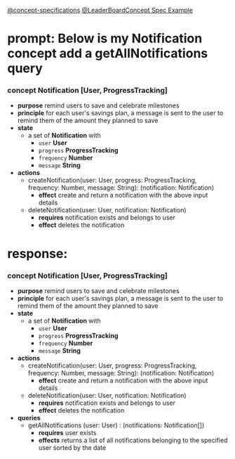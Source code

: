 [@concept-specifications](../../background/concept-specifications.md)
[@LeaderBoardConcept Spec Example](../../background/LeaderBoardConcept%20Spec%20Example.md)

# prompt: Below is my Notification concept add a getAllNotifications query
### concept Notification [User, ProgressTracking]
* **purpose** remind users to save and celebrate milestones
* **principle** for each user's savings plan, a message is sent to the user to remind them of the amount they planned to save
* **state**
    * a set of **Notification** with
        * `user` **User**
        * `progress` **ProgressTracking**
        * `frequency` **Number**
        * `message` **String**
* **actions**
    * createNotification(user: User, progress: ProgressTracking, frequency: Number, message: String): (notification: Notification)
         * **effect** create and return a notification with the above input details
    * deleteNotification(user: User, notification: Notification)
         * **requires** notification exists and belongs to user
         * **effect** deletes the notification

# response:

### concept Notification \[User, ProgressTracking]

* **purpose** remind users to save and celebrate milestones
* **principle** for each user's savings plan, a message is sent to the user to remind them of the amount they planned to save
* **state**
  * a set of **Notification** with
    * `user` **User**
    * `progress` **ProgressTracking**
    * `frequency` **Number**
    * `message` **String**
* **actions**
  * createNotification(user: User, progress: ProgressTracking, frequency: Number, message: String): (notification: Notification)
    * **effect** create and return a notification with the above input details
  * deleteNotification(user: User, notification: Notification)
    * **requires** notification exists and belongs to user
    * **effect** deletes the notification
* **queries**
  * getAllNotifications (user: User) : (notifications:  Notification[])
    * **requires** user exists
    * **effects** returns a list of all notifications belonging to the specified user sorted by the date
